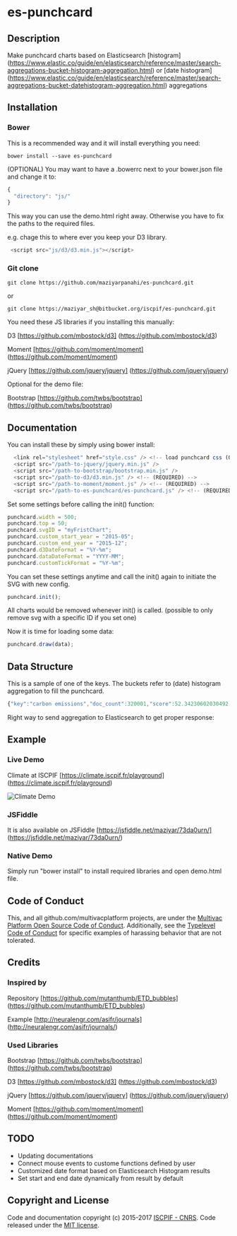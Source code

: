 # es-punchcard


## Description
Make punchcard charts based on Elasticsearch [histogram] (https://www.elastic.co/guide/en/elasticsearch/reference/master/search-aggregations-bucket-histogram-aggregation.html) or [date histogram] (https://www.elastic.co/guide/en/elasticsearch/reference/master/search-aggregations-bucket-datehistogram-aggregation.html) aggregations


## Installation
### Bower

This is a recommended way and it will install everything you need:

```
bower install --save es-punchcard
```

(OPTIONAL) You may want to have a .bowerrc next to your bower.json file and change it to:

```javascript
{
  "directory": "js/"
}
```

This way you can use the demo.html right away. Otherwise you have to fix the paths to the required files.

e.g. chage this to where ever you keep your D3 library.

```javascript
 <script src="js/d3/d3.min.js"></script>
```


### Git clone
```
git clone https://github.com/maziyarpanahi/es-punchcard.git
```

or

```
git clone https://maziyar_sh@bitbucket.org/iscpif/es-punchcard.git
```

You need these JS libraries if you installing this manually:


D3 [https://github.com/mbostock/d3] (https://github.com/mbostock/d3)

Moment [https://github.com/moment/moment] (https://github.com/moment/moment)

jQuery [https://github.com/jquery/jquery] (https://github.com/jquery/jquery)

Optional for the demo file:

Bootstrap [https://github.com/twbs/bootstrap] (https://github.com/twbs/bootstrap)


## Documentation

You can install these by simply using bower install:
```javascript
  <link rel="stylesheet" href="style.css" /> <!-- load punchcard css (OPTIONAL) -->
  <script src="/path-to-jquery/jquery.min.js" />
  <script src="/path-to-bootstrap/bootstrap.min.js" />
  <script src="/path-to-d3/d3.min.js" /> <!-- (REQUIRED) -->
  <script src="/path-to-moment/moment.js" /> <!-- (REQUIRED) -->
  <script src="/path-to-es-punchcard/es-punchcard.js" /> <!-- (REQUIRED) -->
```


Set some settings before calling the init() function:

```javascript
punchcard.width = 500;
punchcard.top = 50;
punchcard.svgID = "myFristChart";
punchcard.custom_start_year = "2015-05";
punchcard.custom_end_year = "2015-12";
punchcard.d3DateFormat = "%Y-%m";
punchcard.dataDateFormat = "YYYY-MM";
punchcard.customTickFormat = "%Y-%m";
```

You can set these settings anytime and call the init() again to initiate the SVG with new config.

```javascript
punchcard.init();
```

All charts would be removed whenever init() is called. (possible to only remove svg with a specific ID if you set one)

Now it is time for loading some data:

```javascript
punchcard.draw(data);
```

## Data Structure

This is a sample of one of the keys. The buckets refer to (date) histogram aggregation to fill the punchcard. 

```javascript
{"key":"carbon emissions","doc_count":320001,"score":52.34230602030492,"bg_count":519874,"monthly":{"buckets":[{"key_as_string":"2015-03-01T00:00:00.000Z","key":1425168000000,"doc_count":1916},{"key_as_string":"2015-04-01T00:00:00.000Z","key":1427846400000,"doc_count":28383},{"key_as_string":"2015-05-01T00:00:00.000Z","key":1430438400000,"doc_count":31190},{"key_as_string":"2015-06-01T00:00:00.000Z","key":1433116800000,"doc_count":32671},{"key_as_string":"2015-07-01T00:00:00.000Z","key":1435708800000,"doc_count":44745},{"key_as_string":"2015-08-01T00:00:00.000Z","key":1438387200000,"doc_count":31513},{"key_as_string":"2015-09-01T00:00:00.000Z","key":1441065600000,"doc_count":24680},{"key_as_string":"2015-10-01T00:00:00.000Z","key":1443657600000,"doc_count":18625},{"key_as_string":"2015-11-01T00:00:00.000Z","key":1446336000000,"doc_count":43595},{"key_as_string":"2015-12-01T00:00:00.000Z","key":1448928000000,"doc_count":62683}]}}
```

Right way to send aggregation to Elasticsearch to get proper response:


## Example
### Live Demo
Climate at ISCPIF [https://climate.iscpif.fr/playground] (https://climate.iscpif.fr/playground)

![Climate Demo](https://github.com/maziyarpanahi/es-punchcard/raw/master/demo-climatechange.png "Climate Demo")


### JSFiddle

It is also available on JSFiddle [https://jsfiddle.net/maziyar/73da0urn/] (https://jsfiddle.net/maziyar/73da0urn/)

### Native Demo

Simply run "bower install" to install required libraries and open demo.html file.

## Code of Conduct

This, and all github.com/multivacplatform projects, are under the [Multivac Platform Open Source Code of Conduct](https://github.com/multivacplatform/code-of-conduct/blob/master/code-of-conduct.md). Additionally, see the [Typelevel Code of Conduct](http://typelevel.org/conduct) for specific examples of harassing behavior that are not tolerated.


## Credits
### Inspired by

Repository [https://github.com/mutanthumb/ETD_bubbles] (https://github.com/mutanthumb/ETD_bubbles)


Example [http://neuralengr.com/asifr/journals] (http://neuralengr.com/asifr/journals/)

### Used Libraries
Bootstrap [https://github.com/twbs/bootstrap] (https://github.com/twbs/bootstrap)

D3 [https://github.com/mbostock/d3] (https://github.com/mbostock/d3)

jQuery [https://github.com/jquery/jquery] (https://github.com/jquery/jquery)

Moment [https://github.com/moment/moment] (https://github.com/moment/moment)

## TODO
* Updating documentations
* Connect mouse events to custome functions defined by user
* Customized date format based on Elasticsearch Histogram results
* Set start and end date dynamically from result by default

## Copyright and License

Code and documentation copyright (c) 2015-2017 [ISCPIF - CNRS](http://iscpif.fr). Code released under the [MIT license](https://github.com/multivacplatform/es-punchcard/blob/master/LICENSE.md).
